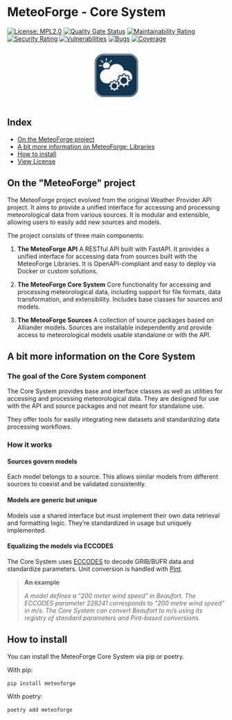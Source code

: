 [//]: # (SPDX-FileCopyrightText: 2024-2025 Copyright Contributors to the MeteoForge project)

[//]: # (SPDX-License-Identifier: MPL-2.0)

# MeteoForge - Core System

[![License: MPL2.0](https://img.shields.io/badge/License-MPL2.0-informational.svg)](https://github.com/alliander-opensource/weather-provider-libraries/LICENSE.md)
[![Quality Gate Status](https://sonarcloud.io/api/project_badges/measure?project=alliander-opensource_meteoforge&metric=alert_status)](https://sonarcloud.io/summary/new_code?id=alliander-opensource_meteoforge)
[![Maintainability Rating](https://sonarcloud.io/api/project_badges/measure?project=alliander-opensource_meteoforge&metric=sqale_rating)](https://sonarcloud.io/summary/new_code?id=alliander-opensource_meteoforge)
[![Security Rating](https://sonarcloud.io/api/project_badges/measure?project=alliander-opensource_meteoforge&metric=security_rating)](https://sonarcloud.io/summary/new_code?id=alliander-opensource_meteoforge)
[![Vulnerabilities](https://sonarcloud.io/api/project_badges/measure?project=alliander-opensource_meteoforge&metric=vulnerabilities)](https://sonarcloud.io/summary/new_code?id=alliander-opensource_meteoforge)
[![Bugs](https://sonarcloud.io/api/project_badges/measure?project=alliander-opensource_meteoforge&metric=bugs)](https://sonarcloud.io/summary/new_code?id=alliander-opensource_meteoforge)
[![Coverage](https://sonarcloud.io/api/project_badges/measure?project=alliander-opensource_meteoforge&metric=coverage)](https://sonarcloud.io/summary/new_code?id=alliander-opensource_meteoforge)

<p style="text-align: center;">
  <img src="/docs/images/meteoforge_logo.png" alt="MeteoForge" width="25%" />
</p>

## Index

- [On the MeteoForge project](#on-the-meteoforge-project)
- [A bit more information on MeteoForge: Libraries](#a-bit-more-information-on-the-core-system)
- [How to install](#how-to-install)
- [View License](./LICENSE.md)

## On the "MeteoForge" project

The MeteoForge project evolved from the original Weather Provider API project. It aims to provide a unified interface
for accessing and processing meteorological data from various sources. It is modular and extensible, allowing users to
easily add new sources and models.

The project consists of three main components:

1. **The MeteoForge API**
   A RESTful API built with FastAPI. It provides a unified interface for accessing data from sources built with the
   MeteoForge Libraries. It is OpenAPI-compliant and easy to deploy via Docker or custom solutions.

2. **The MeteoForge Core System**
   Core functionality for accessing and processing meteorological data, including support for file formats, data
   transformation, and extensibility. Includes base classes for sources and models.

3. **The MeteoForge Sources**
   A collection of source packages based on Alliander models. Sources are installable independently and provide access
   to meteorological models usable standalone or with the API.

## A bit more information on the Core System

### The goal of the Core System component

The Core System provides base and interface classes as well as utilities for accessing and processing meteorological
data. They are designed for use with the API and source packages and not meant for standalone use.

They offer tools for easily integrating new datasets and standardizing data processing workflows.

### How it works

#### **Sources govern models**

Each model belongs to a source. This allows similar models from different sources to coexist and be validated
consistently.

#### **Models are generic but unique**

Models use a shared interface but must implement their own data retrieval and formatting logic. They’re standardized in
usage but uniquely implemented.

#### **Equalizing the models via ECCODES**

The Core System uses [ECCODES](https://confluence.ecmwf.int/display/ECC) to decode GRIB/BUFR data and standardize
parameters. Unit conversion is handled with [Pint](https://pint.readthedocs.io/).

> **An example**
>
> _A model defines a "200 meter wind speed" in Beaufort. The ECCODES parameter 228241 corresponds to "200 metre wind_
> _speed" in m/s._
> _The Core System can convert Beaufort to m/s using its registry of standard parameters and Pint-based conversions._

## How to install

You can install the MeteoForge Core System via pip or poetry.

With pip:

```sh
pip install meteoforge
```

With poetry:

```sh
poetry add meteoforge
```
